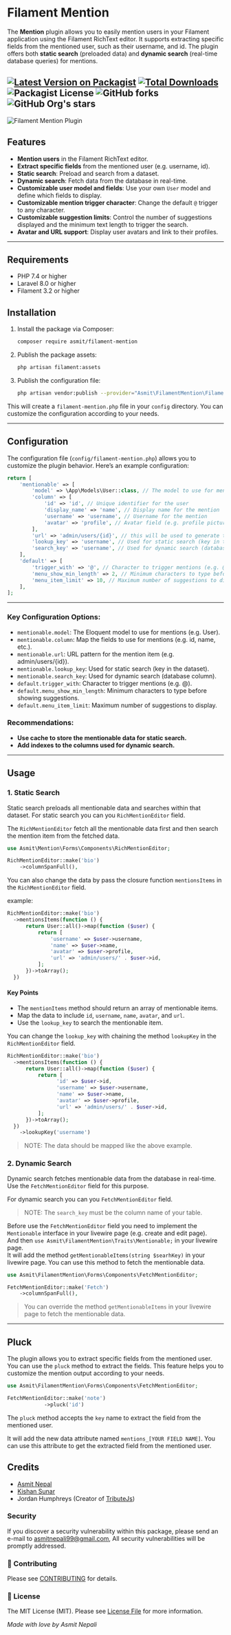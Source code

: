 # Filament Mention
The **Mention** plugin allows you to easily mention users in your Filament application using the Filament RichText editor. It supports extracting specific fields from the mentioned user, such as their username, and id. The plugin offers both **static search** (preloaded data) and **dynamic search** (real-time database queries) for mentions.

[![Latest Version on Packagist][ico-version]][link-packagist]
[![Total Downloads][ico-downloads]][link-downloads]
![Packagist License][ico-license]
![GitHub forks][ico-forks]
![GitHub Org's stars][ico-stars]
---
![Filament Mention Plugin](https://raw.githubusercontent.com/AsmitNepali/filament-mention/refs/heads/main/images/cover.jpg)

## Features
- **Mention users** in the Filament RichText editor.
- **Extract specific fields** from the mentioned user (e.g. username, id).
- **Static search**: Preload and search from a dataset.
- **Dynamic search**: Fetch data from the database in real-time.
- **Customizable user model and fields**: Use your own `User` model and define which fields to display.
- **Customizable mention trigger character**: Change the default `@` trigger to any character.
- **Customizable suggestion limits**: Control the number of suggestions displayed and the minimum text length to trigger the search.
- **Avatar and URL support**: Display user avatars and link to their profiles.

---

## Requirements
- PHP 7.4 or higher
- Laravel 8.0 or higher
- Filament 3.2 or higher


## Installation

1. Install the package via Composer:
   ```bash
   composer require asmit/filament-mention
    ```
2. Publish the package assets:
   ```bash
   php artisan filament:assets
   ```
3. Publish the configuration file:
   ```bash
   php artisan vendor:publish --provider="Asmit\FilamentMention\FilamentMentionServiceProvider" --tag="asmit-filament-mention-config"
   ```
This will create a `filament-mention.php` file in your `config` directory. You can customize the configuration according to your needs.

---
## Configuration
The configuration file (``config/filament-mention.php``) allows you to customize the plugin behavior. Here’s an example configuration:
```php
return [
    'mentionable' => [
        'model' => \App\Models\User::class, // The model to use for mentions
        'column' => [
            'id' => 'id', // Unique identifier for the user
            'display_name' => 'name', // Display name for the mention
            'username' => 'username', // Username for the mention
            'avatar' => 'profile', // Avatar field (e.g. profile picture URL)
        ],
        'url' => 'admin/users/{id}', // this will be used to generate the url for the mention item
        'lookup_key' => 'username', // Used for static search (key in the dataset)
        'search_key' => 'username', // Used for dynamic search (database column)
    ],
    'default' => [
        'trigger_with' => '@', // Character to trigger mentions (e.g. @)
        'menu_show_min_length' => 2, // Minimum characters to type before showing suggestions
        'menu_item_limit' => 10, // Maximum number of suggestions to display
    ],
];
```
---

### Key Configuration Options:
 - ``mentionable.model``: The Eloquent model to use for mentions (e.g. User).
 - ``mentionable.column``: Map the fields to use for mentions (e.g. id, name, etc.).
 - ``mentionable.url``: URL pattern for the mention item (e.g. admin/users/{id}).
 - ``mentionable.lookup_key``: Used for static search (key in the dataset).
 - ``mentionable.search_key``: Used for dynamic search (database column).
 - ``default.trigger_with``: Character to trigger mentions (e.g. @).
 - ``default.menu_show_min_length``: Minimum characters to type before showing suggestions.
 - ``default.menu_item_limit``: Maximum number of suggestions to display.

### Recommendations:
- **Use cache to store the mentionable data for static search.**
- **Add indexes to the columns used for dynamic search.**

---
## Usage
### 1. Static Search
Static search preloads all mentionable data and searches within that dataset. For static search you can you ``RichMentionEditor`` field.

The ``RichMentionEditor`` fetch all the mentionable data first and then search the mention item from the fetched data.

```php
use Asmit\Mention\Forms\Components\RichMentionEditor;

RichMentionEditor::make('bio')
    ->columnSpanFull(),
```
You can also change the data by pass the closure function ``mentionsItems`` in the ``RichMentionEditor`` field.

example:
```php
RichMentionEditor::make('bio')
  ->mentionsItems(function () {
      return User::all()->map(function ($user) {
          return [
              'username' => $user->username,
              'name' => $user->name,
              'avatar' => $user->profile,
              'url' => 'admin/users/' . $user->id,
          ];
      })->toArray();
  })
```

#### Key Points
 - The ``mentionItems`` method should return an array of mentionable items.
 - Map the data to include ``id``, ``username``, ``name``, ``avatar``, and ``url``.
 - Use the ``lookup_key`` to search the mentionable item.

You can change the ``lookup_key`` with chaining the method ``lookupKey`` in the ``RichMentionEditor`` field.
```php
RichMentionEditor::make('bio')
  ->mentionsItems(function () {
      return User::all()->map(function ($user) {
          return [
                'id' => $user->id,
                'username' => $user->username,
                'name' => $user->name,
                'avatar' => $user->profile,
                'url' => 'admin/users/' . $user->id,
          ];
      })->toArray();
  })
    ->lookupKey('username')
```
> NOTE: The data should be mapped like the above example.

### 2. Dynamic Search
Dynamic search fetches mentionable data from the database in real-time. Use the ``FetchMentionEditor`` field for this purpose. 

For dynamic search you can you ``FetchMentionEditor`` field.

> NOTE: The ``search_key`` must be the column name of your table.

Before use the ``FetchMentionEditor`` field you need to implement the ``Mentionable`` interface in your livewire page (e.g. create and edit page).\
And then ```use Asmit\FilamentMention\Traits\Mentionable;``` in your livewire page.\
It will add the method ``getMentionableItems(string $searhKey)`` in your livewire page. You can use this method to fetch the mentionable data.

```php
use Asmit\FilamentMention\Forms\Components\FetchMentionEditor;

FetchMentionEditor::make('Fetch')
    ->columnSpanFull(),
```
> You can override the method ``getMentionableItems`` in your livewire page to fetch the mentionable data.
___

## Pluck
The plugin allows you to extract specific fields from the mentioned user. You can use the ``pluck`` method to extract the fields.
This feature helps you to customize the mention output according to your needs.

```php
use Asmit\FilamentMention\Forms\Components\FetchMentionEditor;

FetchMentionEditor::make('note')
            ->pluck('id')
```
The ``pluck`` method accepts the ``key`` name to extract the field from the mentioned user.

It will add the new data attribute named ``mentions_[YOUR FIELD NAME]``. You can use this attribute to get the extracted field from the mentioned user.


## Credits
- [Asmit Nepal][link-asmit]
- [Kishan Sunar][link-kishan]
- Jordan Humphreys (Creator of [TributeJs][link-tributejs])

### Security

If you discover a security vulnerability within this package, please send an e-mail to asmitnepali99@gmail.com, All security vulnerabilities will be promptly addressed.

### 🤝 Contributing
Please see [CONTRIBUTING](CONTRIBUTING.md) for details.

### 📄 License
The MIT License (MIT). Please see [License File](LICENSE.txt) for more information.


<i>Made with love by Asmit Nepali</i>


[ico-version]: https://img.shields.io/packagist/v/asmit/filament-mention.svg?style=flat-square
[ico-downloads]: https://img.shields.io/packagist/dt/asmit/filament-mention.svg?style=flat-square
[ico-stable]: https://img.shields.io/packagist/s/asmit/filament-mention.svg?style=flat-square
[ico-license]: https://img.shields.io/packagist/l/asmit/filament-mention.svg?style=flat-square
[ico-forks]: https://img.shields.io/github/forks/asmitnepali/filament-mention?style=flat-square
[ico-stars]: https://img.shields.io/github/stars/asmitnepali/filament-mention?style=flat-square


[link-asmit]: https://github.com/AsmitNepali
[link-kishan]: https://github.com/Ksunar
[link-tributejs]:https://github.com/zurb/tribute
[link-packagist]: https://packagist.org/packages/asmit/filament-mention
[link-downloads]: https://packagist.org/packages/asmit/filament-mention
